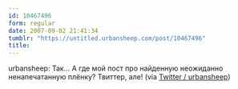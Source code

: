 ```yaml
---
id: 10467496
form: regular
date: 2007-09-02 21:41:34
tumblr: "https://untitled.urbansheep.com/post/10467496"
title:
---
```


<p>urbansheep: Так&hellip; А где мой пост про найденную неожиданно ненапечатанную плёнку? Твиттер, але! (via <a href="http://twitter.com/urbansheep/statuses/242923102">Twitter / urbansheep</a>)</p>

